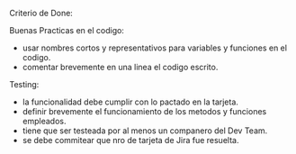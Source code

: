Criterio de Done:

Buenas Practicas en el codigo:

* usar nombres cortos y representativos para variables y funciones en el codigo.
* comentar brevemente en una linea el codigo escrito.

Testing:

* la funcionalidad debe cumplir con lo pactado en la tarjeta.
* definir brevemente el funcionamiento de los metodos y funciones empleados.
* tiene que ser testeada por al menos un companero del Dev Team.
* se debe commitear que nro de tarjeta de Jira fue resuelta.

